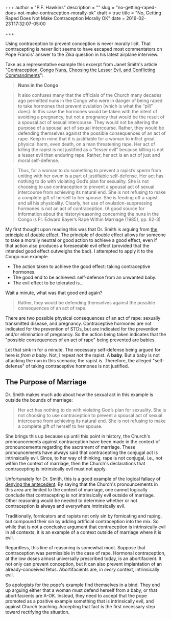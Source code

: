 +++
author = "P.F. Hawkins"
description = ""
slug = "no-getting-raped-does-not-make-contraception-morally-ok"
draft = true
title = "No, Getting Raped Does Not Make Contraception Morally OK"
date = 2016-02-23T17:32:07-05:00

+++

Using contraception to prevent conception is never morally licit. That contracepting is _never_ licit seems to have escaped most commentators on Pope Francis' answer to the Zika question in his latest airplane interview.

Take as a representative example this excerpt from Janet Smith's article "[Contraception, Congo Nuns, Choosing the Lesser Evil, and Conflicting Commandments](http://www.catholicworldreport.com/Item/4594/contraception_congo_nuns_choosing_the_lesser_evil_and_conflict_of_commandments.aspx)":

> **Nuns in the Congo**

>It also confuses many that the officials of the Church many decades ago permitted nuns in the Congo who were in danger of being raped to take hormones that prevent ovulation (which is what the “pill” does). In this case the hormones would be taken with the intent of avoiding a pregnancy, but not a pregnancy that would be the result of a spousal act of sexual intercourse. They would not be altering the purpose of a spousal act of sexual intercourse. Rather, they would be defending themselves against the possible consequences of an act of rape. Keep in mind that it is justifiable for a woman to inflict great physical harm, even death, on a man threatening rape. Her act of killing the rapist is not justified as a “lesser evil” because killing is not a lesser evil than enduring rape. Rather, her act is an act of just and moral self-defense.  

>Thus, for a woman to do something to prevent a rapist’s sperm from uniting with her ovum is a part of justifiable self-defense. Her act has nothing to do with violating God’s plan for sexuality. She is not choosing to use contraception to prevent a spousal act of sexual intercourse from achieving its natural end. She is not refusing to make a complete gift of herself to her spouse.  She is fending off a rapist and all his physicality. Clearly, her use of ovulation-suppressing hormones is not an act of contraception. (A good source for information about the history/reasoning concerning the nuns in the Congo is Fr. Edward Bayer’s Rape Within Marriage (1985), pp. 82-3)

My first thought upon reading this was that Dr. Smith is arguing from [the principle of double effect](https://en.wikipedia.org/wiki/Principle_of_double_effect). The principle of double effect allows for someone to take a morally neutral or good action to achieve a good effect, even if that action also produces a foreseeable evil effect (provided that the intended good effect outweighs the bad). I attempted to apply it to the Congo nun example. 

* The action taken to achieve the good effect: taking contraceptive hormones. 
* The good end to be achieved: self-defense from an unwanted baby. 
* The evil effect to be tolerated is… 

Wait a minute, what was that good end again?

> Rather, they would be defending themselves against the possible consequences of an act of rape.

There are two possible physical consequences of an act of rape: sexually transmitted disease, and pregnancy. Contraceptive hormones are not indicated for the prevention of STDs, but are indicated for the prevention and/or elimination of pregnancy. So the action being taken indicates that the "possible consequences of an act of rape" being prevented are babies.

Let that sink in for a minute. The necessary self-defense being argued for here is _from a baby_. Not, I repeat _not_ the rapist. A **baby**. But a baby is not attacking the nun in this scenario; the rapist is. Therefore, the alleged "self-defense" of taking contraceptive hormones is not justified.

## The Purpose of Marriage

Dr. Smith makes much ado about how the sexual act in this example is outside the bounds of marriage:

> Her act has nothing to do with violating God’s plan for sexuality. She is not choosing to use contraception to prevent a spousal act of sexual intercourse from achieving its natural end. She is not refusing to make a complete gift of herself to her spouse.  

She brings this up because up until this point in history, the Church's pronouncements against contraception have been made in the context of pronouncements regarding the sacrament of marriage. These pronouncements have always said that contracepting the conjugal act is intrinsically evil. Since, to her way of thinking, rape is not conjugal, i.e., not within the context of marriage, then the Church's declarations that contracepting is intrinsically evil must not apply. 

Unfortunately for Dr. Smith, this is a good example of the logical fallacy of [denying the antecedent](http://theoldevangelization.com/when-logical-fallacies-attack-denying-the-antecedent/). By saying that the Church's pronouncements in this area are limited to the context of marriage, one cannot logically conclude that contracepting is not intrinsically evil outside of marriage. Other reasoning would be needed to determine whether or not contraception is always and everywhere intrinsically evil. 

Traditionally, fornicators and rapists not only sin by fornicating and raping, but compound their sin by adding artificial contraception into the mix. So while that is not a conclusive argument that contraception is intrinsically evil in all contexts, it is an example of a context outside of marriage where it is evil.

Regardless, this line of reasoning is somewhat moot. Suppose that contraception was permissible in the case of rape. Hormonal contraception, at the low doses almost universally prescribed today, is an abortifacient. It not only can prevent conception, but it can also prevent implantation of an already-conceived fetus. Abortifacients are, in _every_ context, intrinsically evil.

So apologists for the pope's example find themselves in a bind. They end up arguing either that a woman must defend herself from a baby, or that abortifacients are A-OK. Instead, they need to accept that the pope promoted as a positive example something that is intrinsically evil, and against Church teaching. Accepting that fact is the first necessary step toward rectifying the situation.